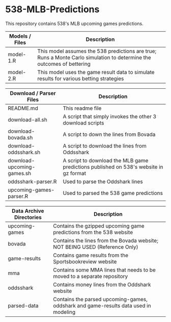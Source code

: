 # 538-MLB-Predictions

This repository contains 538's MLB upcoming games predictions.



| Models / Files   | Description                                                                                                             |
| -----------------| ----------------------------------------------------------------------------------------------------------------------- |
| model-1.R        | This model assumes the 538 predictions are true;  Runs a Monte Carlo simulation to determine the outcomes of bettering  |
| model-2.R        | This model uses the game result data to simulate results for various betting strategies                                 |



| Download / Parser Files       | Description                                                                            |
| ----------------------------- | -------------------------------------------------------------------------------------- |
| README.md                     | This readme file                                                                       |
| download-all.sh               | A script that simply invokes the other 3 download scripts                              |
| download-bovada.sh            | A script to down the lines from Bovada                                                 |
| download-oddsshark.sh         | A script to download the lines from Oddsshark                                          |
| download-upcoming-games.sh    | A script to download the MLB game predictions published on 538's website in gz format  |
| oddsshark-parser.R            | Used to parse the Oddshark lines                                                       |
| upcoming-games-parser.R       | Used to parsed the 538 game predictions                                                |



| Data Archive Directories      | Description                                                                            |
| ----------------------------- | -------------------------------------------------------------------------------------  |
| upcoming-games                | Contains the gzipped upcoming game predictions from the 538 website                    |
| bovada                        | Contains the lines from the Bovada website;  NOT BEING USED (Reference Only)           |
| game-results                  | Contains game results from the Sportsbookreview website                                |
| mma                           | Contains some MMA lines that needs to be moved to a separate repository                |
| oddsshark                     | Contains money lines from the Oddshark website                                         |
| parsed-data                   | Contains the parsed upcoming-games, oddshark and game-results data used in modeling    |
